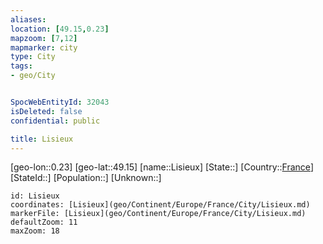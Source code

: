 ```yaml
---
aliases: 
location: [49.15,0.23]
mapzoom: [7,12] 
mapmarker: city 
type: City
tags:
- geo/City


SpocWebEntityId: 32043
isDeleted: false
confidential: public

title: Lisieux
---
```

[geo-lon::0.23]
[geo-lat::49.15]
[name::Lisieux]
[State::]
[Country::[France](geo/Continent/Europe/France.md)]
[StateId::]
[Population::]
[Unknown::]


```leaflet
id: Lisieux
coordinates: [Lisieux](geo/Continent/Europe/France/City/Lisieux.md)
markerFile: [Lisieux](geo/Continent/Europe/France/City/Lisieux.md)
defaultZoom: 11 
maxZoom: 18
```


